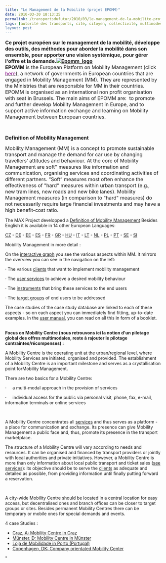 ```yaml
---
title: "Le Management de la Mobilité (projet EPOMM)"
date: 2010-03-30 18:13:25
permalink: /transportsdufutur/2010/03/le-management-de-la-mobilite-projet-epomm.html
tags: [autorité des transports, cité, citoyen, collectivité, multimodes, Plateforme d'idées]
layout: post
---
```


<p class="MsoNormal"><span><font size="3"><strong>Ce projet européen sur le management de la mobilité, développe des outils, des méthodes pour aborder la mobilité dans son ensemble, pour apporter une vision systémique, pour gérer l'offre et la demande.<a href="https://gabrielplassat.github.io/transportsdufutur/wp-content/uploads/sites/6/old/6a0120a66d2ad4970b01310ffbb757970c-pi.gif" rel="lightbox"><img alt="Epomm_logo" border="0" class="asset asset-image at-xid-6a0120a66d2ad4970b01310ffbb757970c " src="/wp-content/uploads/sites/6/old/6a0120a66d2ad4970b01310ffbb757970c-500pi.gif" title="Epomm_logo" /></a> <br /> EPOMM</strong> is the European Platform on Mobility Management (click </font><a href="http://www.epomm.org/index.phtml?Main_ID=816" target="_blank"><font color="#800080" size="3">here</font></a><font size="3">), a network of governments in European countries that are engaged in Mobility Management (MM). They are represented by the Ministries that are responsible for MM in their countries. EPOMM is organised as an international non profit organisation with seat in Brussels. The main aims of EPOMM are:  to promote and further develop Mobility Management in Europe, and to support active information exchange and learning on Mobility Management between European countries.</font></span></p> <p class="MsoNormal"><span><font size="3">  </font></span></p>  <!--more-->  <p class="MsoNormal"><strong><span><font size="3">Definition of Mobility Management</font></span></strong></p> <p class="MsoNormal"><span><font size="3">Mobility Management (MM) is a concept to promote sustainable transport and manage the demand for car use by changing travellers’ attitudes and behaviour. At the core of Mobility Management are soft" measures like information and communication, organising services and coordinating activities of different partners. “Soft” measures most often enhance the effectiveness of "hard" measures within urban transport (e.g., new tram lines, new roads and new bike lanes). Mobility Management measures (in comparison to "hard" measures) do not necessarily require large financial investments and may have a high benefit-cost ratio. </font></span></p> <p class=""MsoNormal""><span><font size=""3"">The MAX Project developped a </font><a href=""http://www.epomm.org/docs/mmtools/MMDefinition/MMDefinition_english.doc""><font size=""3"">Definition of Mobility Management</font></a><font size=""3""> Besides English it is available in 14 other European Languages:</font></span></p> <p class=""MsoNormal""><span><a href=""http://www.epomm.org/docs/mmtools/MMDefinition/MMDefinition_czech.doc""><font size=""3"">CZ</font></a><font size=""3""> - </font><a href=""http://www.epomm.org/docs/mmtools/MMDefinition/MMDefinition_german.doc""><font size=""3"">DE</font></a><font size=""3""> - </font><a href=""http://www.epomm.org/docs/mmtools/MMDefinition/MMDefinition_estonian.doc""><font size=""3"">EE</font></a><font size=""3""> - </font><a href=""http://www.epomm.org/docs/mmtools/MMDefinition/MMDefinition_spanish.doc""><font size=""3"">ES</font></a><font size=""3""> - </font><a href=""http://www.epomm.org/docs/mmtools/MMDefinition/MMDefinition_french.doc""><font size=""3"">FR</font></a><font size=""3""> - </font><a href=""http://www.epomm.org/docs/mmtools/MMDefinition/MMDefinition_greek.doc""><font size=""3"">GR</font></a><font size=""3""> - </font><a href=""http://www.epomm.org/docs/mmtools/MMDefinition/MMDefinition_hungarian.doc""><font size=""3"">HU</font></a><font size=""3""> - </font><a href=""http://www.epomm.org/docs/mmtools/MMDefinition/MMDefinition_italian.doc""><font size=""3"">IT</font></a><font size=""3""> - </font><a href=""http://www.epomm.org/docs/mmtools/MMDefinition/MMDefinition_lithuanian.doc""><font size=""3"">LT</font></a><font size=""3""> - </font><a href=""http://www.epomm.org/docs/mmtools/MMDefinition/MMDefinition_dutch.doc""><font size=""3"">NL</font></a><font size=""3""> - </font><a href=""http://www.epomm.org/docs/mmtools/MMDefinition/MMDefinition_polish.doc""><font size=""3"">PL</font></a><font size=""3""> - </font><a href=""http://www.epomm.org/docs/mmtools/MMDefinition/MMDefinition_portuguese.doc""><font size=""3"">PT</font></a><font size=""3""> - </font><a href=""http://www.epomm.org/docs/mmtools/MMDefinition/MMDefinition_swedish.doc""><font size=""3"">SE</font></a><font size=""3""> - </font><a href=""http://www.epomm.org/docs/mmtools/MMDefinition/MMDefinition_slovenian.doc""><font size=""3"">SI</font></a></span></p> <p class=""MsoNormal""><span><font size=""3"">Mobility Management in more detail :</font></span></p> <p class=""MsoNormal""><span><font size=""3"">On the </font><a href=""http://www.epomm.org/graph.phtml?id=826""><font size=""3"">interactive graph</font></a><font size=""3""> you see the various aspects within MM. It mirrors the overview you can see in the navigation on the left:</font></span></p> <p class=""MsoNormal""><font size=""3""><span>· </span><span>The various <a href=""http://www.epomm.org/index.phtml?id=827"">clients</a> that want to implement mobility management </span></font></p> <p class=""MsoNormal""><font size=""3""><span>· </span><span>The <a href=""http://www.epomm.org/index.phtml?id=828"">user services</a> to achieve a desired mobility behaviour </span></font></p> <p class=""MsoNormal""><font size=""3""><span>· </span><span>The <a href=""http://www.epomm.org/index.phtml?id=829"">instruments</a> that bring these services to the end users </span></font></p> <p class=""MsoNormal""><font size=""3""><span>· </span><span>The <a href=""http://www.epomm.org/index.phtml?id=830"">target groups</a> of end users to be addressed</span></font></p> <p class=""MsoNormal""><span><font size=""3"">The case studies of the case study database are linked to each of these aspects - so on each aspect you can immediately find fitting, up-to-date examples. In the </font><a href=""http://www.epomm.org/downloads/Usermanual.pdf""><font size=""3"">user manual</font></a><font size=""3"">, you can read on all this in form of a booklet.</font></span><span><font size=""3""><br /> </font></span></p> <p class=""MsoNormal""><span><font size=""3""><strong>Focus on Mobility Centre (nous retrouvons ici la notion d'un pilotage global des offres multimodales, reste à rajouter le pilotage contraintes/récompenses) :</strong></font></span></p><span><font size=""3""> <p class=""MsoNormal""><span>A Mobility Centre is the operating unit at the urban/regional level, where Mobility Services are initiated, organised and provided. </span><span lang=""EN-GB"">The establishment of a Mobility Centre is an important milestone and serves as a crystallisation point forMobility Management.</span></p> <p class=""MsoNormal""><span lang=""EN-GB"">There are two basics for a Mobility Centre:</span></p> <p class=""MsoNormal""><span><span>·<span>	    </span></span></span><span dir=""ltr""><span>a multi-modal approach in the provision of services </span></span></p> <p class=""MsoNormal""><span><span>·<span>	    </span></span></span><span dir=""ltr""><span>individual access for the public via personal visit, phone, fax, e-mail, information terminals or online services</span></span></p> <p class=""MsoNormal""><span></span> </p> <p class=""MsoNormal""><span lang=""EN-GB"">A Mobility Centre concentrates all </span><span><a href=""http://www.epomm.org/index.phtml?id=828""><span lang=""EN-GB"">services</span></a></span><span lang=""EN-GB""> and thus serves as a platform - a place for communication and exchange. Its presence can give Mobility Management a public face and, thus, promote its presence in the transport marketplace.</span></p> <p class=""MsoNormal""><span lang=""EN-GB"">The structure of a Mobility Centre will vary according to needs and resources. </span><span>It can be organised and financed by transport providers or jointly with local authorities and private initiatives. </span><span lang=""EN-GB"">However, a Mobility Centre is more than only information about local public transport and ticket sales (</span><span><a href=""http://www.epomm.org/index.phtml?id=828""><span lang=""EN-GB"">see services</span></a></span><span lang=""EN-GB"">): its objective should be to serve the </span><span><a href=""http://www.epomm.org/index.phtml?id=827""><span lang=""EN-GB"">clients</span></a></span><span lang=""EN-GB""> as adequate and detailed as possible, from providing information until finally putting forward a reservation.</span></p> <p class=""MsoNormal""><span lang=""EN-GB""></span> </p> <p class=""MsoNormal""><span lang=""EN-GB"">A city-wide Mobility Centre should be located in a central location for easy access, but decentralised ones and branch offices can be closer to target groups or sites. Besides permanent Mobility Centres there can be temporary or mobile ones for special demands and events.</span></p> <p class=""MsoNormal""><span lang=""EN-GB"">4 case Studies :</span></p> <ul type=""disc""> <li class=""MsoNormal""><span><a href=""http://www.epomm.org/study_sheet.phtml?sprache=en&study_id=824""><span lang=""IT"">Graz, A: Mobility Centre in Graz</span></a></span><span lang=""EN-GB""> </span><span lang=""IT""></span></li> <li class=""MsoNormal""><span><a href=""http://www.epomm.org/study_sheet.phtml?sprache=en&study_id=919""><span lang=""DE"">Münster, D: Mobility Centre in Münster</span></a></span><span lang=""EN-GB""> </span><span lang=""DE""></span></li> <li class=""MsoNormal""><span><a href=""http://www.epomm.org/study_sheet.phtml?sprache=en&study_id=923""><span lang=""PT-BR"">Loja de Mobilidade in Porto (Portugal)</span></a></span><span lang=""EN-GB""> </span><span lang=""PT-BR""></span></li> <li class=""MsoNormal""><span><a href=""http://www.epomm.org/study_sheet.phtml?sprache=en&study_id=1050""><span lang=""EN-GB"">Copenhagen, DK: Company orientated Mobility Center</span></a></span><span lang=""EN-GB""> </span></li> </ul> </font></span>"
